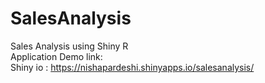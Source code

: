 # SalesAnalysis
Sales Analysis using Shiny R <br /> 
Application Demo link: <br /> 
Shiny io : https://nishapardeshi.shinyapps.io/salesanalysis/ <br /> 

